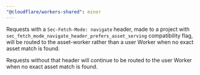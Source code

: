 ```yaml
---
"@cloudflare/workers-shared": minor
---
```


Requests with a `Sec-Fetch-Mode: navigate` header, made to a project with `sec_fetch_mode_navigate_header_prefers_asset_serving` compatibility flag, will be routed to the asset-worker rather than a user Worker when no exact asset match is found.

Requests without that header will continue to be routed to the user Worker when no exact asset match is found.
